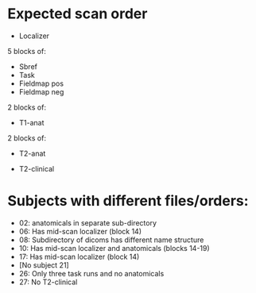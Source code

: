 # Expected scan order

- Localizer

5 blocks of:
- Sbref
- Task
- Fieldmap pos
- Fieldmap neg

2 blocks of:
- T1-anat

2 blocks of:
- T2-anat

- T2-clinical

# Subjects with different files/orders:

- 02: anatomicals in separate sub-directory
- 06: Has mid-scan localizer (block 14)
- 08: Subdirectory of dicoms has different name structure
- 10: Has mid-scan localizer and anatomicals (blocks 14-19)
- 17: Has mid-scan localizer (block 14)
- [No subject 21]
- 26: Only three task runs and no anatomicals
- 27: No T2-clinical
